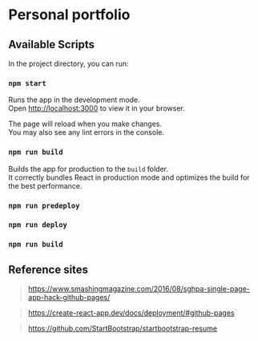 # Personal portfolio

## Available Scripts

In the project directory, you can run:

### `npm start`

Runs the app in the development mode.\
Open [http://localhost:3000](http://localhost:3000) to view it in your browser.

The page will reload when you make changes.\
You may also see any lint errors in the console.

### `npm run build`

Builds the app for production to the `build` folder.\
It correctly bundles React in production mode and optimizes the build for the best performance.

### `npm run predeploy`

### `npm run deploy`

### `npm run build`


## Reference sites 

> https://www.smashingmagazine.com/2016/08/sghpa-single-page-app-hack-github-pages/

> https://create-react-app.dev/docs/deployment/#github-pages

> https://github.com/StartBootstrap/startbootstrap-resume